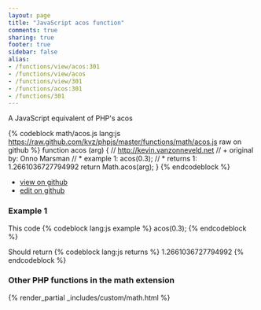 ```yaml
---
layout: page
title: "JavaScript acos function"
comments: true
sharing: true
footer: true
sidebar: false
alias:
- /functions/view/acos:301
- /functions/view/acos
- /functions/view/301
- /functions/acos:301
- /functions/301
---
```

<!-- Generated by Rakefile:build -->
A JavaScript equivalent of PHP's acos

{% codeblock math/acos.js lang:js https://raw.github.com/kvz/phpjs/master/functions/math/acos.js raw on github %}
function acos (arg) {
  // http://kevin.vanzonneveld.net
  // +   original by: Onno Marsman
  // *     example 1: acos(0.3);
  // *     returns 1: 1.2661036727794992
  return Math.acos(arg);
}
{% endcodeblock %}

 - [view on github](https://github.com/kvz/phpjs/blob/master/functions/math/acos.js)
 - [edit on github](https://github.com/kvz/phpjs/edit/master/functions/math/acos.js)

### Example 1
This code
{% codeblock lang:js example %}
acos(0.3);
{% endcodeblock %}

Should return
{% codeblock lang:js returns %}
1.2661036727794992
{% endcodeblock %}


### Other PHP functions in the math extension
{% render_partial _includes/custom/math.html %}
